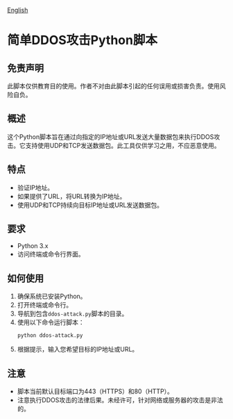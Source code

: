 [English](README.md)

# 简单DDOS攻击Python脚本

## 免责声明
此脚本仅供教育目的使用。作者不对由此脚本引起的任何误用或损害负责。使用风险自负。

## 概述
这个Python脚本旨在通过向指定的IP地址或URL发送大量数据包来执行DDOS攻击。它支持使用UDP和TCP发送数据包。此工具仅供学习之用，不应恶意使用。

## 特点
- 验证IP地址。
- 如果提供了URL，将URL转换为IP地址。
- 使用UDP和TCP持续向目标IP地址或URL发送数据包。

## 要求
- Python 3.x
- 访问终端或命令行界面。

## 如何使用
1. 确保系统已安装Python。
2. 打开终端或命令行。
3. 导航到包含`ddos-attack.py`脚本的目录。
4. 使用以下命令运行脚本：
   ```
   python ddos-attack.py
   ```
5. 根据提示，输入您希望目标的IP地址或URL。

## 注意
- 脚本当前默认目标端口为443（HTTPS）和80（HTTP）。
- 注意执行DDOS攻击的法律后果。未经许可，针对网络或服务器的攻击是非法的。
